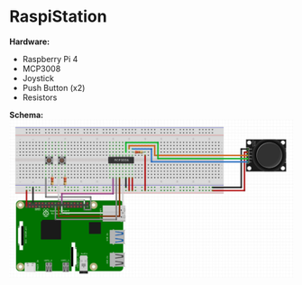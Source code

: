 # RaspiStation

<b>Hardware:</b>
- Raspberry Pi 4
- MCP3008
- Joystick
- Push Button (x2)
- Resistors

<b>Schema:</b>
![alt text](https://github.com/osumatu/RaspiStation/blob/master/ExternalResources/HardwareSchema.JPG)
